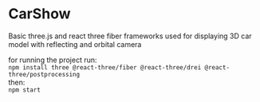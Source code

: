 # CarShow
Basic three.js and react three fiber frameworks used for displaying 3D car model with reflecting and orbital camera

for running the project run: <br>
`npm install three @react-three/fiber @react-three/drei @react-three/postprocessing` <br>
then: <br>
`npm start`
